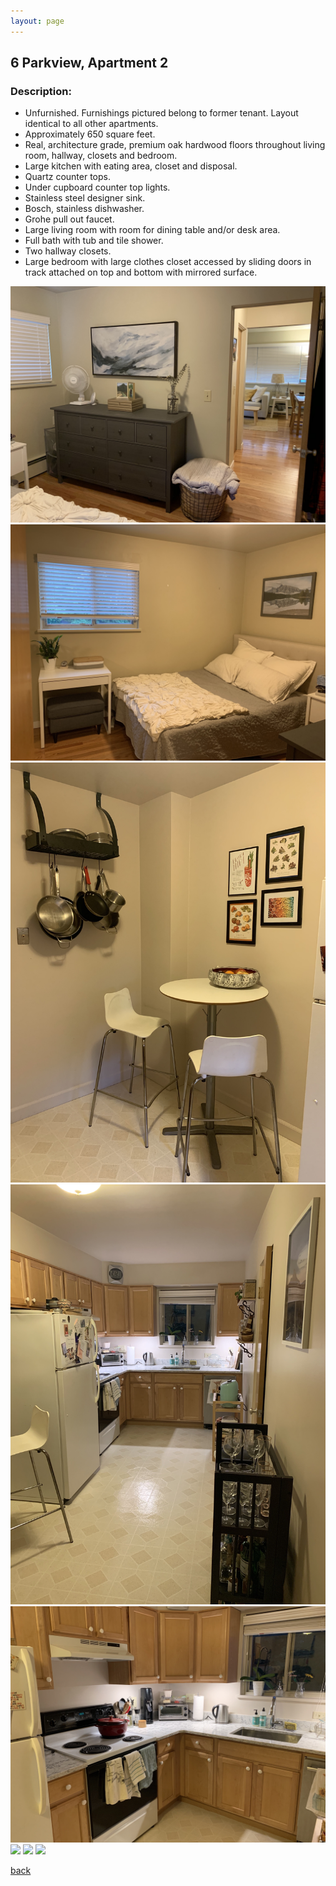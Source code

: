 ```yaml
---
layout: page
---
```


## 6 Parkview, Apartment 2
### Description:

* Unfurnished. Furnishings pictured belong to former tenant. Layout identical to all other apartments.
* Approximately 650 square feet.
* Real, architecture grade, premium oak hardwood floors throughout living room, hallway, closets and bedroom.
* Large kitchen with eating area, closet and disposal.
* Quartz counter tops.
* Under cupboard counter top lights.
* Stainless steel designer sink.
* Bosch, stainless dishwasher.
* Grohe pull out faucet.
* Large living room with room for dining table and/or desk area.
* Full bath with tub and tile shower.
* Two hallway closets.
* Large bedroom with large clothes closet accessed by sliding doors in track attached on top and bottom with mirrored surface.

![](/assets/images/6parkview/6apt2pic1.jpg)
![](/assets/images/6parkview/6apt2pic2.jpg)
![](/assets/images/6parkview/6apt2pic3.jpg)
![](/assets/images/6parkview/6apt2pic4.jpg)
![](/assets/images/6parkview/6apt2pic5.jpg)
![](/assets/images/6parkview/6apt2pic6.jpg)
![](/assets/images/6parkview/6apt2pic7.jpg)
![](/assets/images/6parkview/6apt2pic8.jpg)

[back](/)
